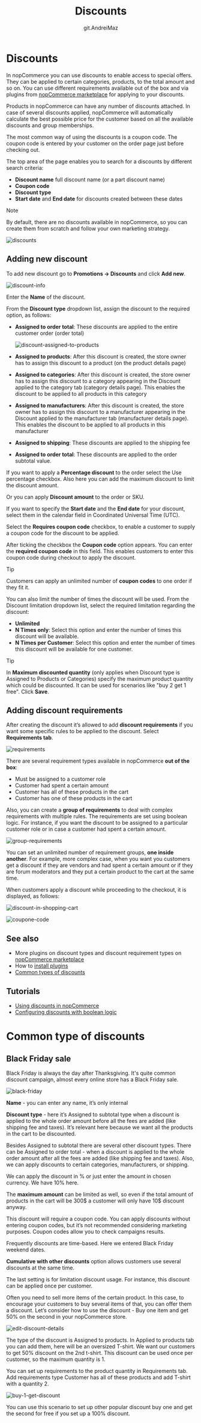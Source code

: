 ﻿---
title: Discounts
uid: en/running-your-store/promotional-tools/discounts
author: git.AndreiMaz
contributors: git.exileDev, git.DmitriyKulagin, git.IvanIvanIvanov
---

# Discounts

In nopCommerce you can use discounts to enable access to special offers. They can be applied to certain categories, products, to the total amount and so on. You can use different requirements available out of the box and via plugins from [nopCommerce marketplace](http://www.nopcommerce.com/marketplace) for applying to your discounts.

Products in nopCommerce can have any number of discounts attached. In case of several discounts applied, nopCommerce will automatically calculate the best possible price for the customer based on all the available discounts and group memberships.

The most common way of using the discounts is a coupon code. The coupon code is entered by your customer on the order page just before checking out.

The top area of the page enables you to search for a discounts by different search criteria:

- **Discount name**  full discount  name (or a part discount  name)
- **Coupon code**
- **Discount type**
- **Start date** and **End date** for discounts created between these dates

> [!NOTE]
> 
> By default, there are no discounts available in nopCommerce, so you can create them from scratch and follow your own marketing strategy.

![discounts](_static/discounts/discounts.png)

## Adding new discount

To add new discount go to **Promotions → Discounts** and click **Add new**.

![discount-info](_static/discounts/discount-info.png)

Enter the **Name** of the discount.

From the **Discount type** dropdown list, assign the discount to the required option, as follows:

- **Assigned to order total**: These discounts are applied to the entire customer order (order total)

    ![discount-assigned-to-products](_static/discounts/discount-applied-to-product.png)
- **Assigned to products**: After this discount is created, the store owner has to assign this discount to a product (on the product details page)
- **Assigned to categories**: After this discount is created, the store owner has to assign this discount to a category appearing in the Discount applied to the category tab (category details page). This enables the discount to be applied to all products in this category
- **Assigned to manufacturers**: After this discount is created, the store owner has to assign this discount to a manufacturer appearing in the Discount applied to the manufacturer tab (manufacturer details page). This enables the discount to be applied to all products in this manufacturer
- **Assigned to shipping**: These discounts are applied to the shipping fee
- **Assigned to order total**: These discounts are applied to the order subtotal value.

If you want to apply a **Percentage discount** to the order select the Use percentage checkbox. Also here you can add the maximum discount to limit the discount amount.

Or you can apply **Discount amount** to the order or SKU.

If you want to specify the **Start date** and the **End date** for your discount, select them in the calendar field in Coordinated Universal Time (UTC).

Select the **Requires coupon code** checkbox, to enable a customer to supply a coupon code for the discount to be applied.

After ticking the checkbox the **Coupon code** option appears. You can enter the **required coupon code** in this field. This enables customers to enter this coupon code during checkout to apply the discount.

> [!TIP]
> 
> Customers can apply an unlimited number of **coupon codes** to one order if they fit it.

You can also limit the number of times the discount will be used.  From the Discount limitation dropdown list, select the required limitation regarding the discount:

- **Unlimited**
- **N Times only**: Select this option and enter the number of times this discount will be available.
- **N Times per Customer**: Select this option and enter the number of times this discount will be available for one customer.

> [!TIP]
> 
> In **Maximum discounted quantity** (only applies when Discount type is Assigned to Products or Categories) specify the maximum product quantity which could be discounted. It can be used for scenarios like "buy 2 get 1 free". Click **Save**.

## Adding discount requirements

After creating the discount it’s allowed to add **discount requirements** if you want some specific rules to be applied to the discount. Select **Requirements tab**.

![requirements](_static/discounts/Requirements.png)

There are several requirement types available in nopCommerce **out of the box**:

- Must be assigned to a customer role
- Customer had spent a certain amount
- Customer has all of these products in the cart
- Customer has one of these products in the cart

Also, you can create a **group of requirements** to deal with complex requirements with multiple rules. The requirements are set using boolean logic. For instance, if you want the discount to be assigned to a particular customer role or in case a customer had spent a certain amount.

![group-requirements](_static/discounts/discount-requirenents-group.png)

You can set an unlimited number of requirement groups, **one inside another**. For example, more complex case, when you want you customers get a discount if they are vendors and had spent a certain amount or if they are forum moderators and they put a certain product to the cart at the same time.

When customers apply a discount while proceeding to the checkout, it is displayed, as follows:

![discount-in-shopping-cart](_static/discounts/discount-in-shopping-cart.png)

![coupone-code](_static/discounts/coupone-code.png)

## See also

- More plugins on discount types and discount requirement types on [nopCommerce marketplace](http://www.nopcommerce.com/marketplace)
- How to [install plugins](xref:en/getting-started/advanced-configuration/plugins-in-nopcommerce)
- [Common types of discounts](xref:en/running-your-store/promotional-tools/discounts)

## Tutorials

- [Using discounts in nopCommerce](https://www.youtube.com/watch?v=cAXxnV79dzw&index=7&list=PLnL_aDfmRHwsbhj621A-RFb1KnzeFxYz4)
- [Configuring discounts with boolean logic](https://www.youtube.com/watch?v=gBtZG3OcjnQ)


# Common type of discounts

## Black Friday sale

Black Friday is always the day after Thanksgiving. It's quite common discount campaign, almost every online store has a Black Friday sale.

![black-friday](_static/discounts/Black-friday.png)

**Name** - you can enter any name, it’s only internal

**Discount type** - here it’s Assigned to subtotal type when a discount is applied to the whole order amount before all the fees are added (like shipping fee and taxes). It’s relevant here because we want all the products in the cart to be discounted.

Besides Assigned to subtotal there are several other discount types. There can be Assigned to order total - when a discount is applied to the whole order amount after all the fees are added (like shipping fee and taxes). Also, we can apply discounts to certain categories, manufacturers, or shipping.

We can apply the discount in % or just enter the amount in chosen currency. We have 10% here.

The **maximum amount** can be limited as well, so even if the total amount of products in the cart will be 300$ a customer will only have 10$ discount anyway.

This discount will require a coupon code. You can apply discounts without entering coupon codes, but it’s not recommended considering marketing purposes. Coupon codes allow you to check campaigns results.

Frequently discounts are time-based. Here we entered Black Friday weekend dates.

**Cumulative with other discounts** option allows customers use several discounts at the same time.

The last setting is for limitation discount usage. For instance, this discount can be applied once per customer.

Often you need to sell more items of the certain product. In this case, to encourage your customers to buy several items of that, you can offer them a discount.  Let’s consider how to use the discount - Buy one item and get 50% on the second in your nopCommerce store.

![edit-discount-details](_static/discounts/buy_1.png)

The type of the discount is Assigned to products. In Applied to products tab you can add them, here will be an oversized T-shirt. We want our customers to get 50% discount on the 2nd t-shirt. This discount can be used once per customer, so the maximum quantity is 1.

You can set up requirements to the product quantity in Requirements tab. Add requirements type Customer has all of these products and add T-shirt with a quantity 2.

![buy-1-get-discount](_static/discounts/buy_2.png)

You can use this scenario to set up other popular discount buy one and get the second for free if you set up a 100% discount.
